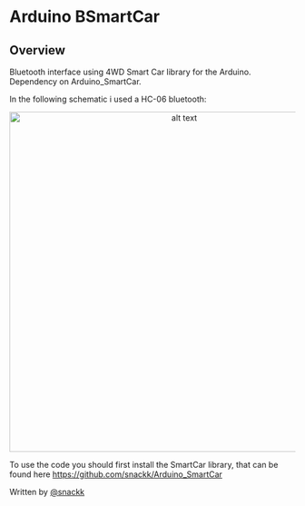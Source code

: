 # Arduino BSmartCar

## Overview

Bluetooth interface using 4WD Smart Car library for the Arduino. Dependency on Arduino_SmartCar.

In the following schematic i used a HC-06 bluetooth:

<p align="center">
  <img src="https://user-images.githubusercontent.com/9936714/73317807-495dc680-422f-11ea-86c0-5db4a916f332.png" alt="alt text" width=600>
</p>

To use the code you should first install the SmartCar library, that can be found here https://github.com/snackk/Arduino_SmartCar

  Written by [@snackk](https://github.com/snackk)

